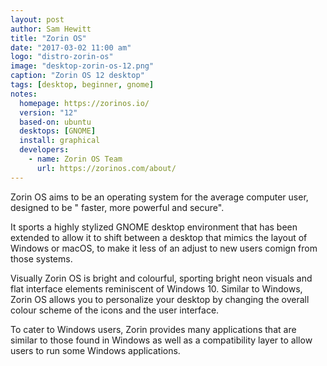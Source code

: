```yaml
---
layout: post
author: Sam Hewitt
title: "Zorin OS"
date: "2017-03-02 11:00 am"
logo: "distro-zorin-os"
image: "desktop-zorin-os-12.png"
caption: "Zorin OS 12 desktop"
tags: [desktop, beginner, gnome]
notes:
  homepage: https://zorinos.io/
  version: "12"
  based-on: ubuntu
  desktops: [GNOME]
  install: graphical
  developers:
    - name: Zorin OS Team
      url: https://zorinos.com/about/
---
```


Zorin OS aims to be an operating system for the average computer user, designed to be " faster, more powerful and secure". 

It sports a highly stylized GNOME desktop environment that has been extended to allow it to shift between a desktop that mimics the layout of Windows or macOS, to make it less of an adjust to new users comign from those systems.

Visually Zorin OS is bright and colourful, sporting bright neon visuals and flat interface elements reminiscent of Windows 10. Similar to Windows, Zorin OS allows you to personalize your desktop by changing the overall colour scheme of the icons and the user interface.

To cater to Windows users, Zorin provides many applications that are similar to those found in Windows as well as a compatibility layer to allow users to run some Windows applications.